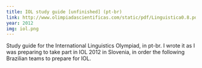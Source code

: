 ```yaml
---
title: IOL study guide [unfinished] (pt-br)
link: http://www.olimpiadascientificas.com/static/pdf/Linguistica0.8.pdf
year: 2012
img: iol.png
---
```

Study guide for the International Linguistics Olympiad, in pt-br. I wrote it as I was preparing to take part in IOL 2012 in Slovenia, in order the following Brazilian teams to prepare for IOL.


